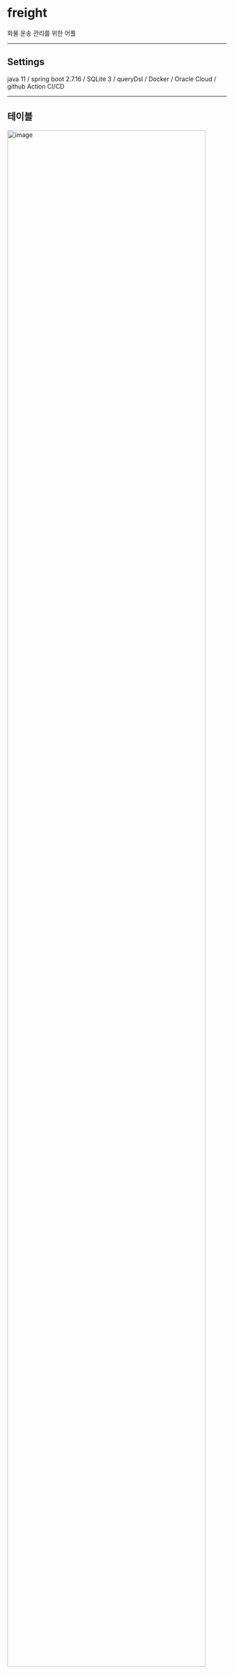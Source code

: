 # freight
화물 운송 관리를 위한 어플

---

## Settings
java 11 / spring boot 2.7.16 / SQLite 3 / queryDsl / Docker / Oracle Cloud / github Action CI/CD

---

## 테이블

<img width="95%" alt="image" src="https://github.com/jaemanc/freight/assets/104718153/0cb4a715-f90b-407b-8207-a68bc0423fbc">


---

## API 

### swagger UI : http://158.180.82.177:3000/swagger-ui/index.html#/

<img width="70%" alt="image" src="https://github.com/jaemanc/freight/assets/104718153/cca319fb-fb70-4c3e-9aa0-c682c6639700">



## 운행 일지 mockup


<img width="95%" alt="image" src="https://github.com/jaemanc/freight/assets/104718153/90cd32c2-c493-42c1-ac20-2bc1ea2396fb">


### 일지 목록 등 참고용 이미지들
<p align="center">

<img algin="center" width="25%" alt="image" src="https://github.com/jaemanc/freight/assets/104718153/4f1095c7-4f17-475f-87cc-cae4c3996fcf">
<img algin="center" width="25%" alt="image" src="https://github.com/jaemanc/freight/assets/104718153/3707c90c-8c7e-4dee-9809-af2fbb044751">
<img algin="center" width="25%" alt="image" src="https://github.com/jaemanc/freight/assets/104718153/07ea16b6-7ece-4f53-a7f1-0aff5d4b58e9">
<img algin="center" width="20%" alt="image" src="https://github.com/jaemanc/freight/assets/104718153/82634545-00ca-4db1-aaa4-07d679f6d511">


</p>
---

## __To do__

### PROCESS

1. 화면 목록 정리
2. 테이블 설계
3. 서버 환경 설정
   3. Error 감지 : email로 
4. Flutter 설정
5. API 명세 - Swagger 사용
6. 구글 플레이 스토어??

### CODE LEVEL

1. excel download to mobile
2. log backup - rolling + 1 month
3. db backup - sqlite3 + backup??
4. ERROR - email alert
5. JWT secret_key -> github variables 또는 실행 환경 변수 등으로 처리.

* 로그인 관련 - 최대한 리소스 적게 사용
  * ~~회원~~
    * ~~ID / 이름 / 연락처 / 이메일(필수X)  <- JWT 값 사용.~~
    * ~~회원 가입 외에 기존 회원일 경우 id ( JWT ) 리턴 하도록 로직 수정 필요.~~
  * ~~비회원~~
    * ~~최초 접속 시, 유저 아이디 UUID 생성하여 ID 값으로 사용 <- 어플 삭제 혹은, JWT 잃어버릴 경우 복구 불가.~~
  * ~~인가~~
    * ~~인터셉터 - JWT + secret_key / user_id 값으로 검증~~


* ~~삭제 API~~
  * ~~하드 말고 소프트 딜리트로 처리 하도록 수정 필요 ( 정비 카테고리 )~~

### 기획

* 조회 페이지 버튼 아이콘으로 대체 가능한 경우 대체 할 것.
* 상세 페이지 / 수정 / 삭제 페이지 기획 설계 필요.
* 참고 UI : https://github.com/ArizArmeidi/FlutterWeather
* 기존 회원 기기 변경 또는 로그인 화면 설계.